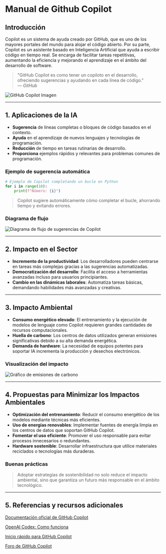 # Manual de Github Copilot

## Introducción
Copilot es un sistema de ayuda creado por GitHub, que es uno de los mayores portales del mundo para alojar el código abierto. Por su parte, Copilot es un asistente basado en Inteligencia Artificial que ayuda a escribir código en tiempo real. Se encarga de facilitar tareas repetitivas, aumentando la eficiencia y mejorando el aprendizaje en el ámbito del desarrollo de software.

> "GitHub Copilot es como tener un copiloto en el desarrollo, ofreciendo sugerencias y ayudando en cada línea de código."  
> — *GitHub*

![GitHub Copilot Imagen](https://media.licdn.com/dms/image/D4E12AQGUxTOC3los3A/article-cover_image-shrink_600_2000/0/1694596637191?e=2147483647&v=beta&t=-RcnbH8K9K8jjXpeAMl7IoqYdYvjlNHlavrXbb5uXyg)

---

## 1. Aplicaciones de la IA
- **Sugerencia** de líneas completas o bloques de código basados en el contexto.
- **Ayuda** en el aprendizaje de nuevos lenguajes y tecnologías de programación.  
- **Reducción** de tiempo en tareas rutinarias de desarrollo.  
- **Proporciona** ejemplos rápidos y relevantes para problemas comunes de programación.

### Ejemplo de sugerencia automática

```python
# Ejemplo de Copilot completando un bucle en Python
for i in range(10):
    print(f"Número: {i}")
```

> Copilot sugiere automáticamente cómo completar el bucle, ahorrando tiempo y evitando errores.

### Diagrama de flujo
![Diagrama de flujo de sugerencias de Copilot](https://apptoyoube.upcnet.es/media/media_content/2024/git-hub-es.png)

---

## 2. Impacto en el Sector
- **Incremento de la productividad**: Los desarrolladores pueden centrarse en tareas más complejas gracias a las sugerencias automatizadas.  
- **Democratización del desarrollo**: Facilita el acceso a herramientas avanzadas incluso para usuarios principiantes.  
- **Cambio en las dinámicas laborales**: Automatiza tareas básicas, demandando habilidades más avanzadas y creativas.  

---

## 3. Impacto Ambiental  
- **Consumo energético elevado**: El entrenamiento y la ejecución de modelos de lenguaje como Copilot requieren grandes cantidades de recursos computacionales.  
- **Huella de carbono**: Los centros de datos utilizados generan emisiones significativas debido a su alta demanda energética.  
- **Demanda de hardware**: La necesidad de equipos potentes para soportar IA incrementa la producción y desechos electrónicos.

### Visualización del impacto
![Gráfico de emisiones de carbono](https://es.statista.com/grafico/1/635894/emisiones-mundiales-de-dioxido-de-carbono.jpg)

---

## 4. Propuestas para Minimizar los Impactos Ambientales  
- **Optimización del entrenamiento**: Reducir el consumo energético de los modelos mediante técnicas más eficientes.  
- **Uso de energías renovables**: Implementar fuentes de energía limpia en los centros de datos que soportan GitHub Copilot.  
- **Fomentar el uso eficiente**: Promover el uso responsable para evitar procesos innecesarios o redundantes.  
- **Hardware sostenible**: Desarrollar infraestructura que utilice materiales reciclados o tecnologías más duraderas.  

### Buenas prácticas
>  Adoptar estrategias de sostenibilidad no solo reduce el impacto ambiental, sino que garantiza un futuro más responsable en el ámbito tecnológico.

---

## 5. Referencias y recursos adicionales
[Documentación oficial de GitHub Copilot](https://github.com/features/copilot)

[OpenAI Codex: Como funciona](https://openai.com/index/openai-codex/)

[Inicio rápido para GitHub Copilot](https://docs.github.com/es/copilot/quickstart)

[Foro de GitHub Copilot](https://github.com/orgs/community/discussions/categories/copilot)
